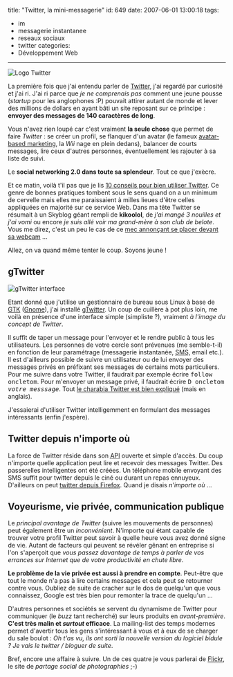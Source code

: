 title: "Twitter, la mini-messagerie"
id: 649
date: 2007-06-01 13:00:18
tags:
- im
- messagerie instantanee
- reseaux sociaux
- twitter
categories:
- Développement Web
---

![Logo Twitter](/images/2007/05/twitter.png)

La première fois que j'ai entendu parler de [Twitter](http://twitter.com), j'ai regardé par curiosité et j'ai ri. J'ai ri parce que _je ne comprenais pas_ comment une jeune pousse (_startup_ pour les anglophones :P) pouvait attirer autant de monde et lever des millions de dollars en ayant bâti un site reposant sur ce principe : **envoyer des messages de 140 caractères de long**.

Vous n'avez rien loupé car c'est vraiment **la seule chose** que permet de faire _Twitter_ : se créer un profil, se flanquer d'un avatar (le fameux [avatar-based marketing](http://www.fredcavazza.net/index.php?2006/07/04/1206-une-conference-virtuelle-sur-le-marketing-des-mondes-virtuels), la _Wii_ nage en plein dedans), balancer de courts messages, lire ceux d'autres personnes, éventuellement les rajouter à sa liste de suivi.

Le **social networking 2.0 dans toute sa splendeur**. Tout ce que j'exècre.
<!--more-->
Et ce matin, voilà t'il pas que je lis [10 conseils pour bien utiliser Twitter](http://fr.techcrunch.com/2007/05/31/10-conseils-pour-bien-utiliser-twitter/). Ce genre de bonnes pratiques tombent sous le sens quand on a un minimum de cervelle mais elles me paraissaient à milles lieues d'être celles appliquées en majorité sur ce service Web. Dans ma tête Twitter se résumait à un Skyblog géant rempli de **kikoolol**, de <cite>j'ai mangé 3 nouilles et j'ai vomi</cite> ou encore <cite>je suis allé voir ma grand-mère à son club de belote</cite>. Vous me direz, c'est un peu le cas de ce [mec annonçant se placer devant sa webcam](http://twitter.com/Sujatin/statuses/85766142) ...

Allez, on va quand même tenter le coup. Soyons jeune !

## gTwitter

![gTwitter interface](/images/2007/05/gtwitter.png)

Etant donné que j'utilise un gestionnaire de bureau sous Linux à base de [GTK](http://fr.wikipedia.org/wiki/GTK) ([Gnome](http://fr.wikipedia.org/wiki/GNOME)), j'ai installé [gTwitter](http://code.google.com/p/gtwitter/).
Un coup de cuillère à pot plus loin, me voilà en présence d'une interface simple (simpliste ?), vraiment _à l'image du concept de Twitter_.

Il suffit de taper un message pour l'envoyer et le rendre public à tous les utilisateurs. Les personnes de votre cercle sont prévenues (me semble-t-il) en fonction de leur paramétrage (messagerie instantanée, <acronym title="Short Messaging Service">SMS</acronym>, email etc.).
Il est d'ailleurs possible de suivre un utilisateur ou de lui envoyer des messages privés en préfixant ses messages de certains mots particuliers. Pour me suivre dans votre Twitter, il faudrait par exemple écrire <kbd>follow oncletom</kbd>. Pour m'envoyer un message privé, il faudrait écrire <kbd>D oncletom _votre messsage_</kbd>. Tout [le charabia Twitter est bien expliqué](http://help.twitter.com/index.php?pg=kb.page&id=10) (mais en anglais).

J'essaierai d'utiliser Twitter intelligemment en formulant des messages intéressants (enfin j'espère).

## Twitter depuis n'importe où

La force de Twitter réside dans son <acronym title="Application Programming Interface">API</acronym> ouverte et simple d'accès. Du coup n'importe quelle application peut lire et recevoir des messages Twitter. Des passerelles intelligentes ont été créées. Un téléphone mobile envoyant des SMS suffit pour twitter depuis le ciné ou durant un repas ennuyeux. D'ailleurs on peut [twitter depuis Firefox](http://twitbin.com/).
Quand je disais <cite>n'importe où</cite> ...

## Voyeurisme, vie privée, communication publique

Le _principal avantage de Twitter_ (suivre les mouvements de personnes) peut également être un _inconvénient_. N'importe qui étant capable de trouver votre profil Twitter peut savoir à quelle heure vous avez donné signe de vie. Autant de facteurs qui peuvent se révéler gênant en entreprise si l'on s'aperçoit que _vous passez davantage de temps à parler de vos errances sur Internet que de votre productivité en chute libre_.

**Le problème de la vie privée est aussi à prendre en compte**. Peut-être que tout le monde n'a pas à lire certains messages et cela peut se retourner contre vous. Oubliez de suite de cracher sur le dos de quelqu'un que vous connaissez, Google est très bien pour remonter la trace de quelqu'un ...

D'autres personnes et sociétés se servent du dynamisme de Twitter pour communiquer (le _buzz_ tant recherché) sur leurs produits en _avant-première_. **C'est très malin et _surtout_ efficace**. La mailing-list des temps modernes permet d'avertir tous les gens s'intéressant à vous et à eux de se charger du sale boulot : <cite>Oh t'as vu, ils ont sorti la nouvelle version du logiciel _bidule_ ? Je vais le twitter / bloguer de suite</cite>.

Bref, encore une affaire à suivre. Un de ces quatre je vous parlerai de [Flickr](http://flickr.com/), le site de _partage social de photographies_ ;-)